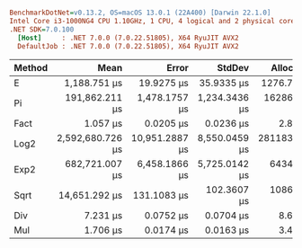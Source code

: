 ``` ini

BenchmarkDotNet=v0.13.2, OS=macOS 13.0.1 (22A400) [Darwin 22.1.0]
Intel Core i3-1000NG4 CPU 1.10GHz, 1 CPU, 4 logical and 2 physical cores
.NET SDK=7.0.100
  [Host]     : .NET 7.0.0 (7.0.22.51805), X64 RyuJIT AVX2
  DefaultJob : .NET 7.0.0 (7.0.22.51805), X64 RyuJIT AVX2


```
| Method |             Mean |          Error |        StdDev |     Allocated |
|------- |-----------------:|---------------:|--------------:|--------------:|
|      E |     1,188.751 μs |     19.9275 μs |    35.9335 μs |    1276.79 KB |
|     Pi |   191,862.211 μs |  1,478.1757 μs | 1,234.3436 μs |  162863.18 KB |
|   Fact |         1.057 μs |      0.0205 μs |     0.0236 μs |       2.81 KB |
|   Log2 | 2,592,680.726 μs | 10,951.2887 μs | 8,550.0459 μs | 2811836.34 KB |
|   Exp2 |   682,721.007 μs |  6,458.1866 μs | 5,725.0142 μs |   643459.5 KB |
|   Sqrt |    14,651.292 μs |    131.1083 μs |   102.3607 μs |   10868.49 KB |
|    Div |         7.231 μs |      0.0752 μs |     0.0704 μs |       8.66 KB |
|    Mul |         1.706 μs |      0.0174 μs |     0.0163 μs |       3.45 KB |
